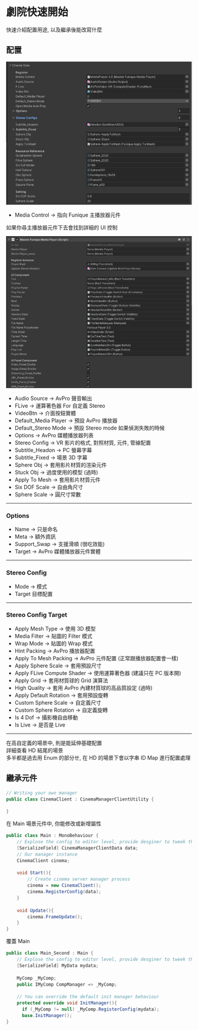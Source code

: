 # 劇院快速開始

快速介紹配置用途, 以及繼承後能改寫什麼

## 配置

![Cinema_Config](./../../../images/Cinema_Config.png)

* Media Control -> 指向 Funique 主播放器元件

如果你尋主播放器元件下去會找到詳細的 UI 控制

![Cinema_Config](./../../../images/MediaPlayerMaster.png)

* Audio Source -> AvPro 聲音輸出
* FLive -> 運算著色器 For 自定義 Stereo
* VideoBtn -> 介面按鈕實體
* Default_Media Player -> 預設 AvPro 播放器
* Default_Stereo Mode -> 預設 Stereo mode 如果偵測失敗的時候
* Options -> AvPro 媒體播放器列表
* Stereo Config -> VR 影片的格式, 對照材質, 元件, 管線配置
* Subtitle_Headon -> PC 螢幕字幕
* Subtitle_Fixed -> 場景 3D 字幕
* Sphere Obj -> 套用影片材質的渲染元件
* Stuck Obj -> 過度使用的模型 (過時)
* Apply To Mesh -> 套用影片材質元件
* Six DOF Scale -> 自由角尺寸
* Sphere Scale -> 圓尺寸常數

---

### Options

* Name -> 只是命名
* Meta -> 額外資訊 
* Support_Swap -> 支援滑順 (很吃效能)
* Target -> AvPro 媒體播放器元件實體

---

### Stereo Config

* Mode -> 模式
* Target 目標配置

---
### Stereo Config Target

* Apply Mesh Type -> 使用 3D 模型
* Media Filter -> 貼圖的 Filter 模式
* Wrap Mode -> 貼圖的 Wrap 模式
* Hint Packing -> AvPro 播放器配置
* Apply To Mesh Packing -> AvPro 元件配置 (正常跟播放器配置會一樣)
* Apply Sphere Scale -> 套用預設尺寸
* Apply FLive Compute Shader -> 使用運算著色器 (建議只在 PC 版本開)
* Apply Grid -> 套用材質球的 Grid 演算法
* High Quality -> 套用 AvPro 內建材質球的高品質設定 (過時)
* Apply Default Rotation -> 套用預設旋轉
* Custom Sphere Scale -> 自定義尺寸
* Custom Sphere Rotation -> 自定義旋轉
* Is 4 Dof -> 攝影機自由移動
* Is Live -> 是否是 Live

---

在高自定義的場景中, 則是能延伸基礎配置\
詳細查看 HD 結尾的場景\
多半都是過去用 Enum 的部分ㄝ, 在 HD 的場景下會以字串 ID Map 進行配置處理

## 繼承元件

```csharp
// Writing your own manager
public class CinemaClient : CinemaManagerClientUtility {

}
```

在 Main 場景元件中, 你能修改或新增屬性

```csharp
public class Main : MonoBehaviour {
    // Explose the config to editor level, provide desginer to tweek the value
    [SerializeField] CinemaManagerClientData data;
    // Our manager instance
    CinemaClient cinema;

    void Start(){
        // Create cinema server manager process
        cinema = new CinemaClient();
        cinema.RegisterConfig(data);
    }

    void Update(){
        cinema.FrameUpdate();
    }
}
```

覆蓋 Main

```csharp
public class Main_Second : Main {
    // Explose the config to editor level, provide desginer to tweek the value
    [SerializeField] MyData mydata;

    MyComp _MyComp;
    public IMyComp CompManager => _MyComp;

    // You can override the default init manager behaviour
    protected override void InitManager(){
      if (_MyComp != null) _MyComp.RegisterConfig(mydata);
      base.InitManager();
}
```
